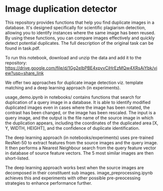 # Image duplication detector
This repository provides functions that help you find duplicate images in a database. It's designed specifically for scientific plagiarism detection, allowing you to identify instances where the same image has been reused. By using these functions, you can compare images effectively and quickly detect potential duplicates. The full description of the original task can be found in task.pdf.

To run this notebook, download and unzip the data and add it to the repository:
https://drive.google.com/file/d/1Gg2eIbPBE4xpyvCiHrEzMQw4XRsAiYbk/view?usp=share_link

We offer two approaches for duplicate image detection viz. template matching and a deep learning approach (in experiments). 

usage_demo.ipynb in notebooks/ contains functions that search for duplication of a query image in a database. It is able to identify modified duplicated images even in cases where the image has been rotated, the contrast has been changed, or the image has been rescaled. The input is a query image, and the output is the file name of the source image in which the duplication appears, including the coordinates of the duplicated area [X, Y, WIDTH, HEIGHT], and the confidence of duplicate identification.

The deep learning approach (in notebooks/experiments) uses pre-trained ResNet-50 to extract features from the source images and the query image. It then performs a Nearest Neighbour search from the query feature vector in database of source feature vectors. The 5 most similar images are then short-listed.

The deep learning approach works best when the source images are decomposed in their constituent sub images. image_preprocessing.ipynb achieves this and experiments with other possible pre-preocessing strategies to enhance performance further.


